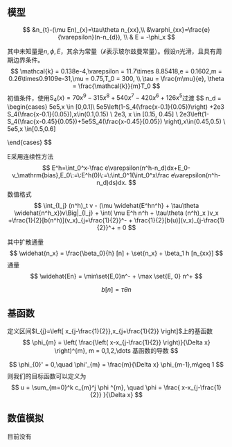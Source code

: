 ## 模型

$$
&n_{t}-(\mu En)_{x}=\tau\theta n_{xx},\\
&\varphi_{xx}=\frac{e}{\varepsilon}(n-n_{d}), \\
& E = -\phi_x
$$

其中未知量是$n,\phi,E$，其余为常量（$\mathcal{k}$表示玻尔兹曼常量）。假设$n$光滑，且具有周期边界条件。
$$
\mathcal{k} = 0.138e-4,\varepsilon = 11.7\times 8.85418,e = 0.1602,m = 0.26\times0.9109e-31,\mu = 0.75,T_0 = 300, \\
\tau = \frac{m\mu}{e}, \theta = \frac{\mathcal{k}}{m}T_0
$$
初值条件，使用$\mathrm{S}_4(x)=70x^9-315x^8+540x^7-420x^6+126x^5$过渡
$$
n_d = 
\begin{cases}
5e5,x \in [0,0.1]\\
5e5\left(1-S_4(\frac{x-0.1}{0.05})\right) +2e3 S_4(\frac{x-0.1}{0.05}),x\in(0.1,0.15) \\
2e3, x \in [0.15, 0.45] \\
2e3\left(1-S_4(\frac{x-0.45}{0.05})+5e5S_4(\frac{x-0.45}{0.05}) \right),x\in(0.45,0.5) \\
5e5,x \in[0.5,0.6] 

\end{cases}
$$

E采用连续性方法
$$
E^h=\int_0^x-\frac e\varepsilon(n^h-n_d)dx+E_0-v_\mathrm{bias},E_0\:=\:E^h(0)\:=\:\int_0^1(\int_0^x\frac e\varepsilon(n^h-n_d)ds)dx.
$$
数值格式
$$
\int_{I_j} (n^h)_t v - (\mu \widehat{E^hn^h} + \tau\theta \widehat{n^h_x})v\Big|_{I_j} + \int( \mu E^h n^h + \tau\theta (n^h)_x )v_x +\frac{1}{2}[b(n^h)](v_x)_{j+\frac{1}{2}}^- + \frac{1}{2}[b(u)](v_x)_{j-\frac{1}{2}}^+ = 0
$$


其中扩散通量
$$
\widehat{n_x} = \frac{\beta_0}{h} [n] + \set{n_x} + \beta_1 h [n_{xx}]
$$
通量
$$
\widehat{En} = \min\set{E,0}n^- + \max \set{E, 0} n^+
$$

$$
b[n] = \tau \theta n
$$

## 基函数

定义区间$I_{j}=\left[ x_{j-\frac{1}{2}},x_{j+\frac{1}{2}} \right]$上的基函数
$$
\phi_{m} = \left( \frac{\left( x-x_{j-\frac{1}{2}} \right)}{\Delta x} \right)^{m}, m = 0,1,2,\dots
基函数的导数
$$

$$
\phi_{0}' = 0,\quad \phi'_{m} = \frac{m}{\Delta x} \phi_{m-1},m\geq 1
$$
则我们的目标函数可以定义为
$$
u = \sum_{m=0}^k c_{m}^j \phi ^{m}, \quad \phi = \frac{ x-x_{j-\frac{1}{2}} }{\Delta x}
$$
## 数值模拟

目前没有
